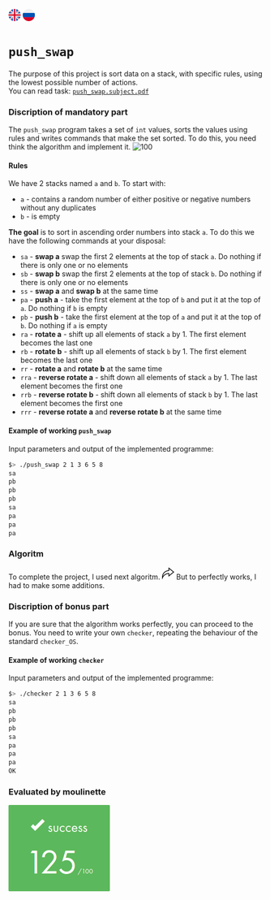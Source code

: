 ![eng](img/eng.png) [![ru](img/ru.png)](README.ru.md)
# `push_swap`
The purpose of this project is sort data on a stack, with specific rules, using the lowest possible number of actions.<br>
You can read task: [`push_swap.subject.pdf`](subject/push_swap.subject.pdf)
### Discription of mandatory part
The `push_swap` program takes a set of `int` values, sorts the values using rules and writes commands that make the set sorted. To do this, you need think the algorithm and implement it.
![100](img/100slow.gif)
#### Rules
We have 2 stacks named `a` and `b`. To start with:
- `a` - contains a random number of either positive or negative numbers without any duplicates
- `b` - is empty

__The goal__ is to sort in ascending order numbers into stack `a`.
To do this we have the following commands at your disposal:
- `sa` - __swap a__ swap the first 2 elements at the top of stack `a`. Do nothing if there is only one or no elements
- `sb` - __swap b__ swap the first 2 elements at the top of stack `b`. Do nothing if there is only one or no elements
- `ss` - __swap a__ and __swap b__ at the same time
- `pa` - __push a__ - take the first element at the top of `b` and put it at the top of `a`. Do nothing if `b` is empty
- `pb` - __push b__ - take the first element at the top of `a` and put it at the top of `b`. Do nothing if `a` is empty
- `ra` - __rotate a__ - shift up all elements of stack `a` by 1. The first element becomes the last one
- `rb` - __rotate b__ - shift up all elements of stack `b` by 1. The first element becomes the last one
- `rr` - __rotate a__ and __rotate b__ at the same time
- `rra` - __reverse rotate a__ - shift down all elements of stack `a` by 1. The last element becomes the first one
- `rrb` - __reverse rotate b__ - shift down all elements of stack `b` by 1. The last element becomes the first one
- `rrr` - __reverse rotate a__ and __reverse rotate b__ at the same time

#### Example of working `push_swap`
Input parameters and output of the implemented programme:
```bash
$> ./push_swap 2 1 3 6 5 8
sa
pb
pb
pb
sa
pa
pa
pa
```
### Algoritm
To complete the project, I used next algoritm. [![link](img/share.png)](https://github.com/VBrazhnik/Push_swap/wiki/Algorithm)
But to perfectly works, I had to make some additions.
### Discription of bonus part
If you are sure that the algorithm works perfectly, you can proceed to the bonus. You need to write your own `checker`, repeating the behaviour of the standard `checker_OS`.
#### Example of working `checker`
Input parameters and output of the implemented programme:
```bash
$> ./checker 2 1 3 6 5 8
sa
pb
pb
pb
sa
pa
pa
pa
OK
```

### Evaluated by moulinette

![125/100](img/125.png)

